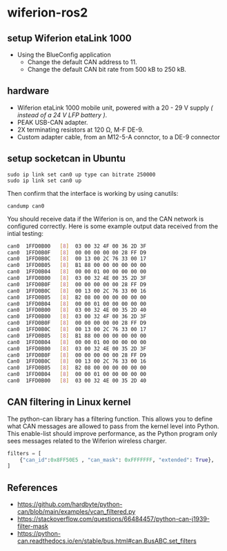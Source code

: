 # wiferion-ros2

## setup Wiferion etaLink 1000
- Using the BlueConfig application
  - Change the default CAN address to 11.
  - Change the default CAN bit rate from 500 kB to 250 kB.

## hardware
* Wiferion etaLink 1000 mobile unit, powered with a 20 - 29 V supply _( instead of a 24 V LFP battery )_.
* PEAK USB-CAN adapter.
* 2X terminating resistors at 120 Ω, M-F DE-9.
* Custom adapter cable, from an M12-5-A connctor, to a DE-9 connector

## setup socketcan in Ubuntu
```
sudo ip link set can0 up type can bitrate 250000
sudo ip link set can0 up
```

Then confirm that the interface is working by using canutils:
```
candump can0
```

You should receive data if the Wiferion is on, and the CAN network is configured correctly.
Here is some example output data received from the intial testing:

```bash
can0  1FFD0B00   [8]  03 00 32 4F 00 36 2D 3F
can0  1FFD0B0F   [8]  00 00 00 00 00 28 FF D9
can0  1FFD0B0C   [8]  00 13 00 2C 76 33 00 17
can0  1FFD0B05   [8]  B1 88 00 00 00 00 00 00
can0  1FFD0B04   [8]  00 00 01 00 00 00 00 00
can0  1FFD0B00   [8]  03 00 32 4E 00 35 2D 3F
can0  1FFD0B0F   [8]  00 00 00 00 00 28 FF D9
can0  1FFD0B0C   [8]  00 13 00 2C 76 33 00 16
can0  1FFD0B05   [8]  B2 08 00 00 00 00 00 00
can0  1FFD0B04   [8]  00 00 01 00 00 00 00 00
can0  1FFD0B00   [8]  03 00 32 4E 00 35 2D 40
can0  1FFD0B00   [8]  03 00 32 4F 00 36 2D 3F
can0  1FFD0B0F   [8]  00 00 00 00 00 28 FF D9
can0  1FFD0B0C   [8]  00 13 00 2C 76 33 00 17
can0  1FFD0B05   [8]  B1 88 00 00 00 00 00 00
can0  1FFD0B04   [8]  00 00 01 00 00 00 00 00
can0  1FFD0B00   [8]  03 00 32 4E 00 35 2D 3F
can0  1FFD0B0F   [8]  00 00 00 00 00 28 FF D9
Can0  1FFD0B0C   [8]  00 13 00 2C 76 33 00 16
can0  1FFD0B05   [8]  B2 08 00 00 00 00 00 00
can0  1FFD0B04   [8]  00 00 01 00 00 00 00 00
can0  1FFD0B00   [8]  03 00 32 4E 00 35 2D 40
```


## CAN filtering in Linux kernel

The python-can library has a filtering function.
This allows you to define what CAN messages are allowed to pass from the kernel level into Python.
This enable-list should improve performance, as the Python program only sees messages related to the Wiferion wireless charger.

```python
filters = [
    {"can_id":0x8FF50E5 , "can_mask": 0xFFFFFFF, "extended": True},
]
```

## References

- https://github.com/hardbyte/python-can/blob/main/examples/vcan_filtered.py
- https://stackoverflow.com/questions/66484457/python-can-j1939-filter-mask
- https://python-can.readthedocs.io/en/stable/bus.html#can.BusABC.set_filters